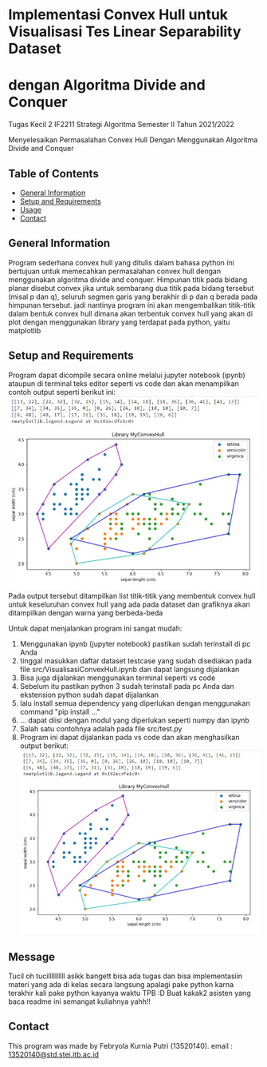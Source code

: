 # Implementasi Convex Hull untuk Visualisasi Tes Linear Separability Dataset 
# dengan Algoritma Divide and Conquer
Tugas Kecil 2 IF2211 Strategi Algoritma Semester II Tahun 2021/2022

Menyelesaikan Permasalahan Convex Hull Dengan Menggunakan Algoritma Divide and Conquer

## Table of Contents
* [General Information](#general-information)
* [Setup and Requirements](#setup-and-requirements)
* [Usage](#usage)
* [Contact](#contact)

## General Information
  Program sederhana convex hull yang ditulis dalam bahasa python ini bertujuan untuk memecahkan
  permasalahan convex hull dengan menggunakan algoritma divide and conquer. Himpunan titik pada bidang planar disebut convex jika untuk sembarang dua titik pada bidang tersebut (misal p dan q), seluruh segmen garis yang berakhir di p dan q berada pada himpunan tersebut. jadi nantinya program
  ini akan mengembalikan titik-titik dalam bentuk convex hull dimana akan terbentuk convex hull yang
  akan di plot dengan menggunakan library yang terdapat pada  python, yaitu matplotlib

## Setup and Requirements
Program dapat dicompile secara online melalui jupyter notebook (ipynb) ataupun di terminal teks editor seperti vs code dan akan menampilkan contoh output seperti berikut ini:
<img src="output.jpg" />
Pada output tersebut ditampilkan list titik-titik yang membentuk convex hull
untuk keseluruhan convex hull yang ada pada dataset dan grafiknya akan ditampilkan
dengan warna yang berbeda-beda

Untuk dapat menjalankan program ini sangat mudah:
1. Menggunakan ipynb (jupyter notebook) pastikan sudah terinstall di pc Anda
2. tinggal masukkan daftar dataset testcase yang sudah disediakan pada file
   src/VisualisasiConvexHull.ipynb dan dapat langsung dijalankan
3. Bisa juga dijalankan menggunakan terminal seperti vs code
4. Sebelum itu pastikan python 3 sudah terinstall pada pc Anda
   dan ekstension python sudah dapat dijalankan
5. lalu install semua dependency yang diperlukan dengan menggunakan command
   "pip install ..." 
6. ... dapat diisi dengan modul yang diperlukan seperti numpy dan ipynb
7. Salah satu contohnya adalah pada file src/test.py
8. Program ini dapat dijalankan pada vs code dan akan menghasilkan output berikut:
   <img src="output.jpg" />

## Message
Tucil oh tucillllllllll
asikk bangett bisa ada tugas dan bisa implementasiin materi yang ada di kelas secara langsung
apalagi pake python karna terakhir kali pake python kayanya waktu TPB :D
Buat kakak2 asisten yang baca readme ini semangat kuliahnya yahh!!

## Contact
This program was made by Febryola Kurnia Putri (13520140).
email : 13520140@std.stei.itb.ac.id

